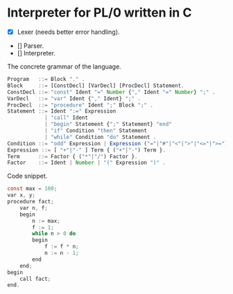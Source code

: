 # Interpreter for PL/0 written in C

* [x] Lexer (needs better error handling).
* [] Parser.
* [] Interpreter.

The concrete grammar of the language.

```ts
Program   ::= Block "." .
Block     ::= [ConstDecl] [VarDecl] [ProcDecl] Statement.
ConstDecl ::= "const" Ident "=" Number {"," Ident "=" Number} ";" .
VarDecl   ::= "var" Ident {"," Ident} ";" .
ProcDecl  ::= "procedure" Ident ";" Block ";" .
Statement ::= Ident ":=" Expression
            | "call" Ident
            | "begin" Statement {";" Statement} "end"
            | "if" Condition "then" Statement
            | "while" Condition "do" Statement .
Condition ::= "odd" Expression | Expression ("="|"#"|"<"|">"|"<="|">=") Expression.
Expression ::= [ "+"|"-" ] Term { ("+"|"-") Term }.
Term      ::= Factor { ("*"|"/") Factor }.
Factor    ::= Ident | Number | "(" Expression ")" .
```

Code snippet.

```c
const max = 100;
var x, y;
procedure fact;
    var n, f;
    begin
        n := max;
        f := 1;
        while n > 0 do
        begin
            f := f * n;
            n := n - 1;
        end
    end;
begin
    call fact;
end.
```
